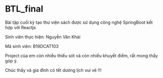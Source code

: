 # BTL_final
Bài tập cuối kỳ tạo thư viện sách được sử dụng công nghệ SpringBoot kết hợp với Reactjs

Sinh viên thực hiện: Nguyễn Văn Khải

Mã sinh viên: B19DCAT103

Project của em còn nhiều thiếu sót và còn nhiều khuyết điểm, rất mong thầy góp ý.

Chúc thầy và gia đình có tết dương lịch vui vẻ !!!